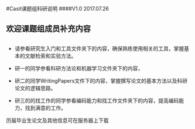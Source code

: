 #Casit课题组科研说明
####V1.0 2017.07.26

## 欢迎课题组成员补充内容

##

* 请参看研究生入门和工具文件夹下的内容，确保熟练使用相关的工具，掌握基本的文献检索和实验方法。

* 研一的同学参看科研方法论和机器学习文件夹下的内容，

* 研二的同学WritingPapers文件下的内容，掌握撰写论文的基本方法以及科研论文的逻辑思路。

* 研三的的找工作的同学参看编码能力和找工作文件夹下的内容，提高编码能力，找到满意的工作。


历届毕业生论文及其他信息可在服务器上下载

